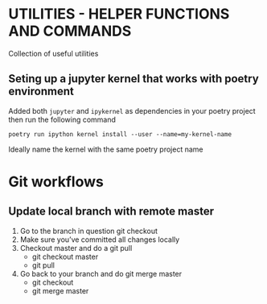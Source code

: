 # UTILITIES - HELPER FUNCTIONS AND COMMANDS
Collection of useful utilities

## Seting up a jupyter kernel that works with poetry environment

Added both `jupyter` and `ipykernel` as dependencies in your poetry project then run the following command

    poetry run ipython kernel install --user --name=my-kernel-name

Ideally name the kernel with the same poetry project name 

# Git workflows

## Update local branch with remote master

1. Go to the branch in question
    git checkout <branch-name>
2. Make sure you’ve committed all changes locally
3. Checkout master and do a git pull 
    - git checkout master
    - git pull
4. Go back to your branch and do git merge master
    - git checkout <branch-name>
    - git merge master
